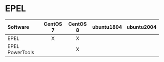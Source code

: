 # EPEL

| Software | CentOS 7 | CentOS 8 | ubuntu1804 | ubuntu2004 |
| :---- | :----: | :----: | :----: | :----: |
| EPEL | X | X | | |
| EPEL PowerTools |  | X | | |
